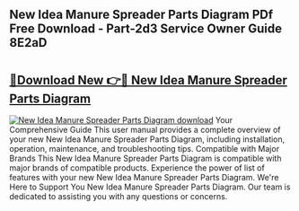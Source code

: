 ## New Idea Manure Spreader Parts Diagram PDf Free Download - Part-2d3 Service Owner Guide 8E2aD

# <h2><a href="http://dfu606.blite.top/?on=New+Idea+Manure+Spreader+Parts+Diagram">🔗Download New 👉🔴 New Idea Manure Spreader Parts Diagram</a></h2>

[![New Idea Manure Spreader Parts Diagram download](https://i.imgur.com/lujVjoI.png)](http://dfu606.blite.top/?on=New+Idea+Manure+Spreader+Parts+Diagram)
Your Comprehensive Guide This user manual provides a complete overview of your new New Idea Manure Spreader Parts Diagram, including installation, operation, maintenance, and troubleshooting tips. Compatible with Major Brands This New Idea Manure Spreader Parts Diagram is compatible with major brands of compatible products. Experience the power of list of features with your new New Idea Manure Spreader Parts Diagram. We're Here to Support You New Idea Manure Spreader Parts Diagram. Our team is dedicated to assisting you with any questions or concerns.
